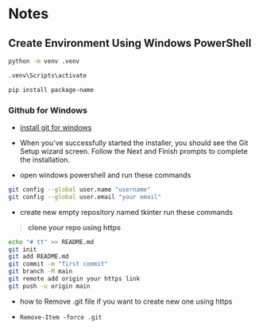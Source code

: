 # Notes

## Create Environment Using Windows PowerShell

```bash
python -m venv .venv

.venv\Scripts\activate

pip install package-name

```

### Github for Windows

* [install git for windows](https://gitforwindows.org/)

* When you've successfully started the installer, you should see the Git Setup wizard screen. Follow the Next and Finish prompts to complete the installation.
* open windows powershell and run these commands

```bash
git config --global user.name "username"
git config --global user.email "your email"
```

* create new empty repository named tkinter
run these commands

> **clone your repo using https**

```bash
echo "# tt" >> README.md
git init
git add README.md
git commit -m "first commit"
git branch -M main
git remote add origin your https link
git push -u origin main
```

* how to Remove .git file if you want to create new one using https

* ``Remove-Item -force .git``